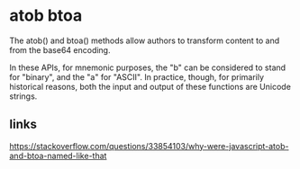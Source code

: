 # atob btoa

The atob() and btoa() methods allow authors to transform content to and from the base64 encoding.

In these APIs, for mnemonic purposes, the "b" can be considered to stand for "binary", and the "a" for "ASCII". In practice, though, for primarily historical reasons, both the input and output of these functions are Unicode strings.

## links

https://stackoverflow.com/questions/33854103/why-were-javascript-atob-and-btoa-named-like-that
